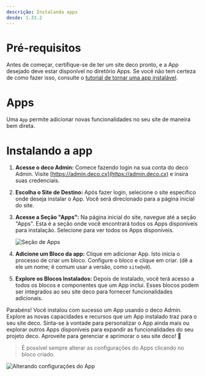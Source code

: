 ```yaml
---
descrição: Instalanda apps
desde: 1.33.2
---
```


# Pré-requisitos

Antes de começar, certifique-se de ter um site deco pronto, e a App desejado
deve estar disponível no diretório Apps. Se você não tem certeza de como fazer
isso, consulte o
[tutorial de tornar uma app instalável](/docs/pt/developing/making-an-app-installable).

# Apps

Uma `App` permite adicionar novas funcionalidades no seu site de maneira bem
direta.

# Instalando a app

1. **Acesse o deco Admin:** Comece fazendo login na sua conta do deco Admin.
   Visite [https://admin.deco.cx](https://admin.deco.cx) e insira suas
   credenciais.

2. **Escolha o Site de Destino:** Após fazer login, selecione o site específico
   onde deseja instalar o App. Você será direcionado para a página inicial do
   site.

3. **Acesse a Seção "Apps":** Na página inicial do site, navegue até a seção
   "Apps". Esta é a seção onde você encontrará todos os Apps disponíveis para
   instalação. Selecione para ver todos os Apps disponíveis.

   ![Seção de Apps](https://github.com/deco-cx/apps/assets/882438/e2533612-6828-4fb6-9959-96f000ca3537)

4. **Adicione um Bloco da app:** Clique em adicionar App. Isto inicia o processo
   de criar um bloco. Configure o bloco e clique em criar. (dê a ele um nome; é
   comum usar a versão, como `site@v0`).

5. **Explore os Blocos Instalados:** Depois de instalado, você terá acesso a
   todos os blocos e componentes que um App inclui. Esses blocos podem ser
   integrados ao seu site deco para fornecer funcionalidades adicionais.

Parabéns! Você instalou com sucesso um App usando o deco Admin. Explore as novas
capacidades e recursos que um App instalado traz para o seu site deco. Sinta-se
à vontade para personalizar o App ainda mais ou explorar outros Apps disponíveis
para expandir as funcionalidades do seu projeto deco. Aproveite para gerenciar e
aprimorar o seu site deco! 🚀

> É possível sempre alterar as configurações do Apps clicando no bloco criado.

![Alterando configurações do App](https://github.com/deco-cx/apps/assets/882438/5cf7fe48-89b1-47cd-be82-2f7ff601e640)
